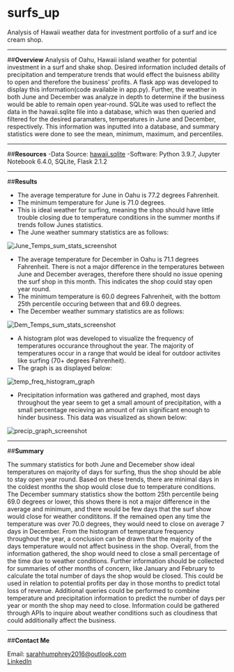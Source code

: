 # **surfs_up**
Analysis of Hawaii weather data for investment portfolio of a surf and ice cream shop.

--------------------------------------

##**Overview**
Analysis of Oahu, Hawaii island weather for potential investment in a surf and shake shop. Desired information included details of precipitation and temperature trends that would effect the buisness ability to open and therefore the business' profits. A flask app was developed to display this information(code available in app.py). Further, the weather in both June and December was analyze in depth to determine if the business would be able to remain open year-round. SQLite was used to reflect the data in the hawaii.sqlite file into a database, which was then queried and filtered for the desired paramaters, temperatures in June and December, respectively. This information was inputted into a database, and summary statistics were done to see the mean, minimum, maximum, and percentiles. 

--------------------------------------

##**Resources**
-Data Source: [hawaii.sqlite](https://github.com/shumph10/surfs_up/blob/main/hawaii.sqlite)
-Software: Python 3.9.7, Jupyter Notebook 6.4.0, SQLite, Flask 2.1.2

--------------------------------------

##**Results**
- The average temperature for June in Oahu is 77.2 degrees Fahrenheit.
- The minimum temperature for June is 71.0 degrees.
- This is ideal weather for surfing, meaning the shop should have little trouble closing due to temperature conditions in the summer months if trends follow Junes statistics.
- The June weather summary statistics are as follows:

![June_Temps_sum_stats_screenshot](https://user-images.githubusercontent.com/100040705/168492206-b260512c-8619-4ecb-8dce-fc109b797579.png)


- The average temperature for December in Oahu is 71.1 degrees Fahrenheit. There is not a major difference in the temperatures between June and December averages, therefore there should no issue opening the surf shop in this month. This indicates the shop could stay open year round.
- The minimum temperature is 60.0 degrees Fahrenheit, with the bottom 25th percentile occuring between that and 69.0 degrees.
- The December weather summary statistics are as follows:


![Dem_Temps_sum_stats_screenshot](https://user-images.githubusercontent.com/100040705/168492236-4dc1f1b0-220d-4ac4-b97f-d1a65b41c6fc.png)

- A histogram plot was developed to visualize the frequency of temperatures occurance throughout the year. The majority of temperatures occur in a range that would be ideal for outdoor activites like surfing (70+ degrees Fahrenheit). 
- The graph is as displayed below:

![temp_freq_histogram_graph](https://user-images.githubusercontent.com/100040705/168492849-12666f9e-d701-4e75-90a4-e650b693a82b.png)


- Precipitation information was gathered and graphed, most days throughout the year seem to get a small amount of precipitation, with a small percentage recieving an amount of rain significant enough to hinder business. This data was visualized as shown below:

![precip_graph_screenshot](https://user-images.githubusercontent.com/100040705/168492784-fb4dc8e7-6e4f-4135-ad78-7ef5f7d50735.png)

--------------------------------------

##**Summary**

The summary statistics for both June and Decemeber show ideal temperatures on majority of days for surfing, thus the shop should be able to stay open year round. Based on these trends, there are minimal days in the coldest months the shop would close due to temperature conditions. The December summary statistics show the bottom 25th percentile being 69.0 degrees or lower, this shows there is not a major difference in the average and minimum, and there would be few days that the surf show would close for weather condititons. If the remained open any time the temperature was over 70.0 degrees, they would need to close on average 7 days in December. From the histogram of temperature frequency throughout the year, a conclusion can be drawn that the majority of the days temperature would not affect business in the shop. Overall, from the information gathered, the shop would need to close a small percentage of the time due to weather conditions.
Further information should be collected for summaries of other months of concern, like January and February to calculate the total number of days the shop would be closed. This could be used in relation to potential profits per day in those months to predict total loss of revenue. 
Additional queries could be performed to combine temperature and precipitation information to predict the number of days per year or month the shop may need to close. Information could be gathered through APIs to inquire about weather conditions such as cloudiness that could additionally affect the business.  

--------------------------------------

##**Contact Me**

Email: sarahhumphrey2016@outlook.com </br>
[LinkedIn](https://www.linkedin.com/in/sarah-humphrey-data-analyst/)

